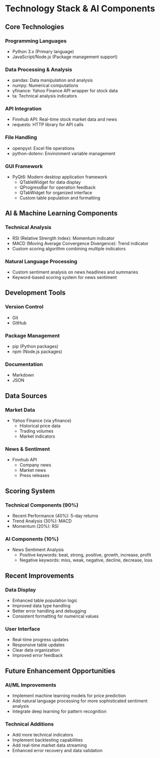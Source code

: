 # Technology Stack & AI Components

## Core Technologies

### Programming Languages
- Python 3.x (Primary language)
- JavaScript/Node.js (Package management support)

### Data Processing & Analysis
- pandas: Data manipulation and analysis
- numpy: Numerical computations
- yfinance: Yahoo Finance API wrapper for stock data
- ta: Technical analysis indicators

### API Integration
- Finnhub API: Real-time stock market data and news
- requests: HTTP library for API calls

### File Handling
- openpyxl: Excel file operations
- python-dotenv: Environment variable management

### GUI Framework
- PyQt6: Modern desktop application framework
  - QTableWidget for data display
  - QProgressBar for operation feedback
  - QTabWidget for organized interface
  - Custom table population and formatting

## AI & Machine Learning Components

### Technical Analysis
- RSI (Relative Strength Index): Momentum indicator
- MACD (Moving Average Convergence Divergence): Trend indicator
- Custom scoring algorithm combining multiple indicators

### Natural Language Processing
- Custom sentiment analysis on news headlines and summaries
- Keyword-based scoring system for news sentiment

## Development Tools

### Version Control
- Git
- GitHub

### Package Management
- pip (Python packages)
- npm (Node.js packages)

### Documentation
- Markdown
- JSON

## Data Sources

### Market Data
- Yahoo Finance (via yfinance)
  - Historical price data
  - Trading volumes
  - Market indicators

### News & Sentiment
- Finnhub API
  - Company news
  - Market news
  - Press releases

## Scoring System

### Technical Components (90%)
- Recent Performance (40%): 5-day returns
- Trend Analysis (30%): MACD
- Momentum (20%): RSI

### AI Components (10%)
- News Sentiment Analysis
  - Positive keywords: beat, strong, positive, growth, increase, profit
  - Negative keywords: miss, weak, negative, decline, decrease, loss

## Recent Improvements

### Data Display
- Enhanced table population logic
- Improved data type handling
- Better error handling and debugging
- Consistent formatting for numerical values

### User Interface
- Real-time progress updates
- Responsive table updates
- Clear data organization
- Improved error feedback

## Future Enhancement Opportunities

### AI/ML Improvements
- Implement machine learning models for price prediction
- Add natural language processing for more sophisticated sentiment analysis
- Integrate deep learning for pattern recognition

### Technical Additions
- Add more technical indicators
- Implement backtesting capabilities
- Add real-time market data streaming
- Enhanced error recovery and data validation 